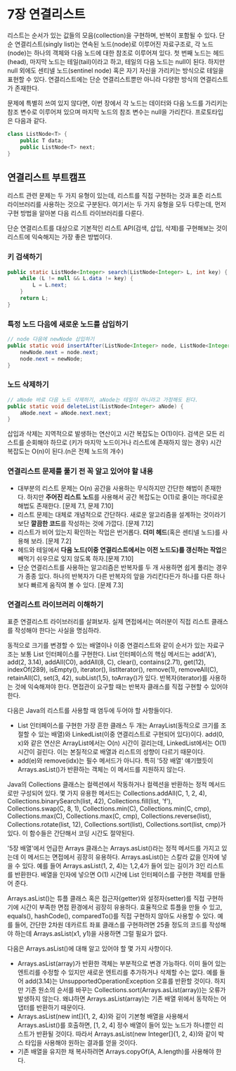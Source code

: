 # 7장 연결리스트

리스트는 순서가 있는 값들의 모음(collection)을 구현하며, 반복이 포함될 수 있다. 단순 연결리스트(singly list)는 연속된 노드(node)로 이루어진 자료구조로, 각 노드(node)는 하나의 객체와 다음 노드에 대한 참조로 이루어져 있다. 첫 번째 노드는 헤드(head), 마지막 노드는 테일(tail)이라고 하고, 테일의 다음 노드는 null이 된다. 하지만 null 외에도 센티넬 노드(sentinel node) 혹은 자기 자신을 가리키는 방식으로 테일을 표현할 수 있다. 연결리스트에는 단순 연결리스트뿐만 아니라 다양한 방식의 연결리스트가 존재한다.

문제에 특별히 쓰여 있지 않다면, 이번 장에서 각 노드는 데이터와 다음 노드를 가리키는 참조 변수로 이루어져 있으며 마지막 노드의 참조 변수는 null을 가리킨다. 프로토타입은 다음과 같다.

```java
class ListNode<T> {
    public T data;
    public ListNode<T> next;
}
```

## 연결리스트 부트캠프
리스트 관련 문제는 두 가지 유형이 있는데, 리스트를 직접 구현하는 것과 표준 리스트 라이브러리를 사용하는 것으로 구분된다. 여기서는 두 가지 유형을 모두 다루는데, 먼저 구현 방법을 알아본 다음 리스트 라이브러리를 다룬다.

단순 연결리스트를 대상으로 기본적인 리스트 API(검색, 삽입, 삭제)를 구현해보는 것이 리스트에 익숙해지는 가장 좋은 방법이다.

### 키 검색하기
```java
public static ListNode<Integer> search(ListNode<Integer> L, int key) {
    while (L != null && L.data != key) {
        L = L.next;
    }
    return L;
}
```

### 특정 노드 다음에 새로운 노드를 삽입하기
```java
// node 다음에 newNode 삽입하기
public static void insertAfter(ListNode<Integer> node, ListNode<Integer> newNode) {
    newNode.next = node.next;
    node.next = newNode;
}
```

### 노드 삭제하기
```java
// aNode 바로 다음 노드 삭제하기, aNode는 테일이 아니라고 가정해도 된다.
public static void deleteList(ListNode<Integer> aNode) {
    aNode.next = aNode.next.next;
}
```

삽입과 삭제는 지역적으로 발생하는 연산이고 시간 복잡도는 O(1)이다. 검색은 모든 리스트를 순회해야 하므로 (키가 마지막 노드이거나 리스트에 존재하지 않는 경우) 시간 복잡도는 O(n)이 된다.(n은 전체 노드의 개수)

### 연결리스트 문제를 풀기 전 꼭 알고 있어야 할 내용
- 대부분의 리스트 문제는 O(n) 공간을 사용하는 무식하지만 간단한 해법이 존재한다. 하지만 **주어진 리스트 노드**를 사용해서 공간 복잡도는 O(1)로 줄이는 까다로운 해법도 존재한다. [문제 7.1, 문제 7.10]
- 리스트 문제는 대체로 개념적으로 간단하다. 새로운 알고리즘을 설계하는 것이라기보단 **깔끔한 코드**를 작성하는 것에 가깝다. [문제 7.12]
- 리스트가 비어 있는지 확인하는 작업은 번거롭다. **더미 헤드**(혹은 센티넬 노드)를 사용해 보라. [문제 7.2]
- 헤드와 테일에서 **다음 노드(이중 연결리스트에서는 이전 노드도)를 갱신하는 작업**은 빼먹기 쉬우므로 잊지 않도록 하자.[문제 7.10]
- 단순 연결리스트를 사용하는 알고리즘은 반복자를 두 개 사용하면 쉽게 풀리는 경우가 종종 있다. 하나의 반복자가 다른 반복자의 앞을 가리킨다든가 하나를 다른 하나보다 빠르게 움직여 볼 수 있다. [문제 7.3]

### 연결리스트 라이브러리 이해하기
표준 연결리스트 라이브러리를 살펴보자. 실제 면접에서는 여러분이 직접 리스트 클래스를 작성해야 한다는 사실을 명심하라.

동적으로 크기를 변경할 수 있는 배열이나 이중 연결리스트와 같이 순서가 있는 자료구조는 보통 List 인터페이스를 구현한다. List 인터페이스의 핵심 메서드는 add('A'), add(2, 3.14), addAll(C0), addAll(8, C), clear(), contains(2.71), get(12), indexOf(289), isEmpty(), iterator(), listIterator(), remove(1), removeAll(C), retainAll(C), set(3, 42), subList(1,5), toArray()가 있다. 반복자(iterator)를 사용하는 것에 익숙해져야 한다. 면접관이 요구할 때는 반복자 클래스를 직접 구현할 수 있어야 한다.

다음은 Java의 리스트를 사용할 때 염두에 두어야 할 사항들이다.

- List 인터페이스를 구현한 가장 흔한 클래스 두 개는 ArrayList(동적으로 크기를 조절할 수 있는 배열)와 LinkedList(이중 연결리스트로 구현되어 있다)이다. add(0, x)와 같은 연산은 ArrayList에서는 O(n) 시간이 걸리는데, LinkedList에서는 O(1) 시간이 걸린다. 이는 본질적으로 배열과 리스트의 성향이 다르기 때문이다.
- add(e)와 remove(idx)는 필수 메서드가 아니다. 특히 '5장 배열' 얘기했듯이 Arrays.asList()가 반환하는 객체는 이 메서드를 지원하지 않는다.

Java의 Collections 클래스는 컬렉션에서 작동하거나 컬렉션을 반환하는 정적 메서드로만 구성되어 있다. 몇 가지 유용한 메서드는 Collections.addAll(C, 1, 2, 4), Collections.binarySearch(list, 42), Collections.fill(list, 'f'), Collections.swap(C, 8, 1), Collections.min(C), Collections.min(C, cmp), Collections.max(C), Collections.max(C, cmp), Collections.reverse(list), Collections.rotate(list, 12), Collections.sort(list), Collections.sort(list, cmp)가 있다. 이 함수들은 간단해서 코딩 시간도 절약된다.

'5장 배열'에서 언급한 Arrays 클래스는 Arrays.asList()라는 정적 메서드를 가지고 있는데 이 메서드는 면접에서 굉장히 유용하다. Arrays.asList()는 스칼라 값을 인자에 넣을 수 있다. 예를 들어 Arrays.asList(1, 2, 4)는 1,2,4가 들어 있는 길이가 3인 리스트를 반환한다. 배열을 인자에 넣으면 O(1) 시간에 List 인터페이스를 구현한 객체를 만들어 준다.

Arrays.asList()는 튜플 클래스 혹은 접근자(getter)와 설정자(setter)를 직접 구현하기에 시간이 부족한 면접 환경에서 굉장히 유용하다. 효율적으로 튜플을 만들 수 있고, equals(), hashCode(), comparedTo()를 직접 구현하지 않아도 사용할 수 있다. 예를 들어, 간단한 2차원 데카르트 좌표 클래스를 구현하려면 25줄 정도의 코드를 작성해야 하는데 Arrays.asList(x1, y1)을 사용하면 그럴 필요가 없다.

다음은 Arrays.asList()에 대해 알고 있어야 할 몇 가지 사항이다.

- Arrays.asList(array)가 반환한 객체는 부분적으로 변경 가능하다. 이미 들어 있는 엔트리를 수정할 수 있지만 새로운 엔트리를 추가하거나 삭제할 수는 없다. 예를 들어 add(3.14)는 UnsupportedOperationException 오휴를 반환할 것이다. 하지만 기존 원소의 순서를 바꾸는 Collections.sort(Arrays.asList(array))는 오류가 발생하지 않는다. 왜냐하면 Arrays.asList(array)는 기존 배열 위에서 동작하는 어댑터를 반환하기 때문이다.
- Arrays.asList(new int[]{1, 2, 4})와 깉이 기본형 배열을 사용해서 Arrays.asList()를 호출하면, [1, 2, 4] 정수 배열이 들어 있는 노드가 하나뿐인 리스트가 반환될 것이다. 따라서 Arrays.asList(new Integer[]{1, 2, 4})와 같이 박스 타입을 사용해야 원하는 결과를 얻을 것이다.
- 기존 배열을 유지한 채 복사하려면 Arrays.copyOf(A, A.length)를 사용해야 한다.

